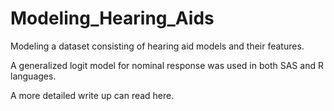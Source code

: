 # Modeling_Hearing_Aids
Modeling a dataset consisting of hearing aid models and their features.

A generalized logit model for nominal response was used in both SAS and R languages.

A more detailed write up can read here.
